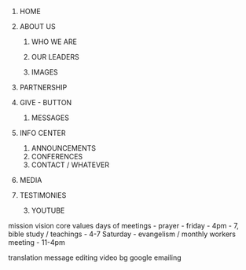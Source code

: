 1. HOME

2. ABOUT US
    1. WHO WE ARE
    2. OUR LEADERS
  
    2. IMAGES
6. PARTNERSHIP
7. GIVE - BUTTON

    1. MESSAGES


    

3. INFO CENTER
    1. ANNOUNCEMENTS
    2. CONFERENCES
    3. CONTACT / WHATEVER
  

4. MEDIA



5. TESTIMONIES



    3. YOUTUBE

mission
vision
core values
days of meetings - 
prayer - friday - 4pm - 7,
bible study / teachings - 4-7
Saturday - evangelism / monthly workers meeting - 11-4pm



translation
message editing
video bg
google emailing

